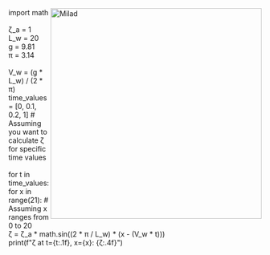 <image align="right" alt="Milad" width = "420" src="http://up44.ir/previews/c3c5f7dab58aa78702557eeb7517235e.jpg"> 
import math <br />
<br />
ζ_a = 1 <br />
L_w = 20 <br />
g = 9.81 <br />
π = 3.14 <br />
<br />
V_w = (g * L_w) / (2 * π) <br />
time_values = [0, 0.1, 0.2, 1]  # Assuming you want to calculate ζ for specific time values <br />
<br />
for t in time_values: <br />
    for x in range(21):  # Assuming x ranges from 0 to 20 <br />
        ζ = ζ_a * math.sin((2 * π / L_w) * (x - (V_w * t))) <br />
        print(f"ζ at t={t:.1f}, x={x}: {ζ:.4f}") <br />
